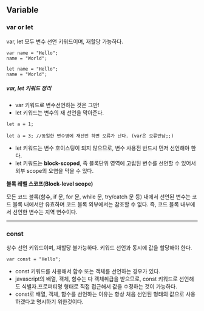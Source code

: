 ##  Variable


### var or let

var, let 모두 변수 선언 키워드이며, 재할당 가능하다.

```
var name = "Hello";
name = "World";

let name = "Hello";
name = "World";
```

##### var, let 키워드 정리
- var 키워드로 변수선언하는 것은 그만!
- let 키워드는 변수의 재 선언을 막아준다.
```
let a = 1; 

let a = 3; //동일한 변수명에 재선언 하면 오류가 난다. (var은 오류안남;;)
```
- let 키워드는 변수 호이스팅이 되지 않으므로, 변수 사용전 반드시 먼저 선언해야 한다.
- let 키워드는 **block-scoped**, 즉 블록단위 영역에 고립된 변수를 선언할 수 있어서 외부 scope의 오염을 막을 수 있다.


**블록 레벨 스코프(Block-level scope)** 

모든 코드 블록(함수, if 문, for 문, while 문, try/catch 문 등) 내에서 선언된 변수는 코드 블록 내에서만 유효하며 코드 블록 외부에서는 참조할 수 없다. 즉, 코드 블록 내부에서 선언한 변수는 지역 변수이다.


***

### const

상수 선언 키워드이며, 재할당 불가능하다.
키워드 선언과 동시에 값을 할당해야 한다. 

```
var const = "Hello";
```

- const 키워드를 사용해서 함수 또는 객체를 선언하는 경우가 있다.
- javascript의 배열, 객체, 함수는 다 객체취급을 받으므로, const 키워드로 선언해도 식별자.프로퍼티명 형태로 직접 접근해서 값을 수정하는 것이 가능하다.
- const로 배열, 객체, 함수를 선언하는 이유는 항상 처음 선언된 형태의 값으로 사용하겠다고 명시하기 위한것이다. 
